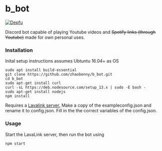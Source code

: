 # b_bot
[![Depfu](https://badges.depfu.com/badges/e6db7ca22f4528ae72f1a805d985396a/overview.svg)](https://depfu.com/github/zhaobenny/b_bot?project_id=13550)

Discord bot capable of playing Youtube videos and ~~Spotify links (through Youtube)~~ made for own personal uses.

###  Installation
Inital setup instructions assumes Ubtuntu 16.04+ as OS
```
sudo apt install build-essential
git clone https://github.com/zhaobenny/b_bot.git
cd b_bot
sudo apt-get install curl
curl -sL https://deb.nodesource.com/setup_13.x | sudo -E bash -
sudo apt-get install nodejs
npm install
```
Requires a [Lavalink server.](https://github.com/Frederikam/Lavalink)
Make a copy of the exampleconfig.json and rename it to config.json.
Fill in the the correct variables of the config.json.
### Usage
Start the LavaLink server, then run the bot using
```
npm start
```
